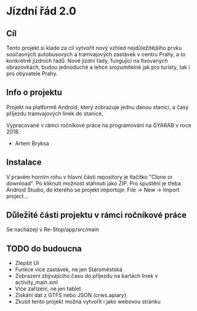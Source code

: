 # Jízdní řád 2.0

## Cíl

Tento projekt si klade za cíl vytvořit nový vzhled nejdůležitějšího prvku současných autobusových a tramvajových zastávek v centru Prahy, a to konkrétně jízdních řádů. Nové jízdní řády, fungující na fixovaných obrazovkách, budou jednoduché a lehce srozumitelné jak pro turisty, tak i pro obyvatele Prahy.

## Info o projektu

Projekt na platformě Android, který zobrazuje jednu danou stanici, a časy příjezdu tramvajových linek do stanice.

Vypracované v rámci ročníkové práce na programování na GYARAB v roce 2018.

- Artem Bryksa

## Instalace

V pravém horním rohu v hlavní části repository je tlačítko "Clone or download". Po kliknutí možnost stáhnutí jako ZIP. 
Pro spuštění je třeba Android Studio, do kterého se projekt importuje: File -> New -> Import project...

## Důležité části projektu v rámci ročníkové práce

Se nacházejí v Re-Stop/app/src/main

## TODO do budoucna

* Zlepšit UI
* Funkce více zastávek, ne jen Staroměstská
* Zobrazení zbývajícího času do příjezdu na kartách linek v activity_main.xml
* Více zařízení, ne jen tablet
* Získání dat z GTFS nebo JSON (crws.apiary)
* Zkusit tento projekt možná vytvořit i jako webovou stránku
